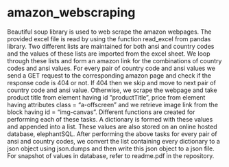 # amazon_webscraping

Beautiful soup library is used to web scrape the amazon webpages. 
The provided excel file is read by using the function read_excel from pandas library. 
Two different lists are maintained for both ansi and country codes and the values of these lists are imported from the excel sheet. 
We loop through these lists and form an amazon link for the combinations of country codes and ansi values.
For every pair of country code and ansi values we send a GET request to the corresponding amazon page and check if the response code is 404 or not. 
If 404 then we skip and move to next pair of country code and ansi value. 
Otherwise, we scrape the webpage and take product title from element having id ”productTitle”, price from element having attributes class = “a-offscreen” and we retrieve image link from the block having id = “img-canvas”. Different functions are created for performing each of these tasks. A dictionary is formed with these values and appended into a list. These values are also stored on an online hosted database, elephantSQL.
After performing the above tasks for every pair of ansi and country codes, we convert the list containing every dictionary to a json object using json.dumps and then write this json object to a json file.
For snapshot of values in database, refer to readme.pdf in the repository.
